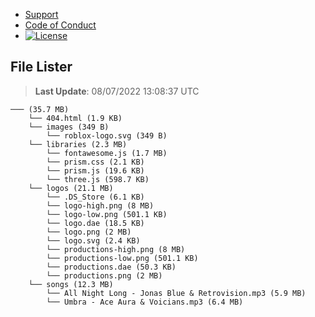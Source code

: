 - [Support](https://github.com/Wixonic/Assets/blob/Default/.github/SUPPORT.md)
- [Code of Conduct](https://github.com/Wixonic/Assets/blob/Default/.github/CODE_OF_CONDUCT.md)
- [![License](https://img.shields.io/github/license/Wixonic/Assets?color=%23555&label=License)](https://github.com/Wixonic/Assets/blob/Default/LICENSE.txt)

## File Lister
<!-- File Lister Display -->
> **Last Update**: 08/07/2022 13:08:37 UTC

```
─── (35.7 MB) 
    └── 404.html (1.9 KB)
    └── images (349 B) 
        └── roblox-logo.svg (349 B)
    └── libraries (2.3 MB) 
        └── fontawesome.js (1.7 MB)
        └── prism.css (2.1 KB)
        └── prism.js (19.6 KB)
        └── three.js (598.7 KB)
    └── logos (21.1 MB) 
        └── .DS_Store (6.1 KB)
        └── logo-high.png (8 MB)
        └── logo-low.png (501.1 KB)
        └── logo.dae (18.5 KB)
        └── logo.png (2 MB)
        └── logo.svg (2.4 KB)
        └── productions-high.png (8 MB)
        └── productions-low.png (501.1 KB)
        └── productions.dae (50.3 KB)
        └── productions.png (2 MB)
    └── songs (12.3 MB) 
        └── All Night Long - Jonas Blue & Retrovision.mp3 (5.9 MB)
        └── Umbra - Ace Aura & Voicians.mp3 (6.4 MB)
```
<!-- File Lister Display -->
